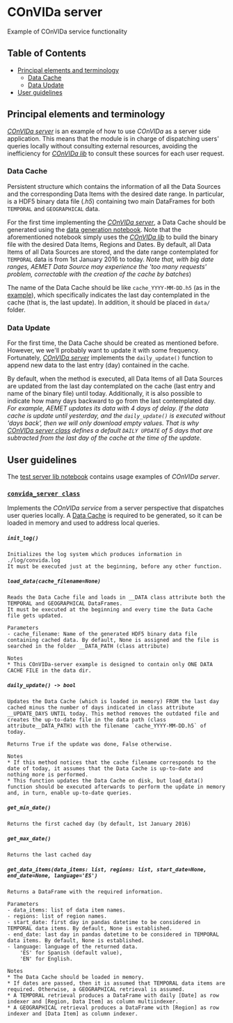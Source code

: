 # COnVIDa server
Example of COnVIDa service functionality

## Table of Contents

* [Principal elements and terminology](#principal-elements-and-terminology)
    * [Data Cache](#Data-Cache)
    * [Data Update](#Data-Update)
* [User guidelines](#user-guidelines)

## Principal elements and terminology
 
[_COnVIDa server_](https://github.com/CyberDataLab/COnVIDa-lib/blob/master/server/convida_server.py) is an example of how to use _COnVIDa_ as a server side application. This means that the module is in charge of dispatching users' queries locally without consulting external resources, avoiding the inefficiency for [_COnVIDa lib_](https://github.com/CyberDataLab/COnVIDa-lib/tree/master/lib) to consult these sources for each user request.

### Data Cache
Persistent structure which contains the information of all the Data Sources and the corresponding Data Items with the desired date range. In particular, is a HDF5 binary data file (_.h5_) containing two main DataFrames for both `TEMPORAL`  and `GEOGRAPHICAL` data.

For the first time implementing the [_COnVIDa server_](https://github.com/CyberDataLab/COnVIDa-lib/blob/master/server/convida_server.py), a Data Cache should be generated using the [data generation notebook](https://github.com/CyberDataLab/COnVIDa-lib/blob/master/server/data_generation.ipynb). Note that the aforementioned notebook simply uses the [_COnVIDa lib_](https://github.com/CyberDataLab/COnVIDa-lib/tree/master/lib) to build the binary file with the desired Data Items, Regions and Dates. By default, all Data Items of all Data Sources are stored, and the date range contemplated for `TEMPORAL` data is from 1st January 2016 to today. _Note that, with big date ranges, _AEMET Data Source_ may experience the 'too many requests' problem, correctable with the creation of the cache by batches_)

The name of the Data Cache should be like `cache_YYYY-MM-DD.h5` (as in the [example](https://github.com/CyberDataLab/COnVIDa-lib/tree/master/server/data)), which specifically indicates the last day contemplated in the cache (that is, the last update). In addition, it should be placed in `data/` folder.

### Data Update
For the first time, the Data Cache should be created as mentioned before. However, we we'll probably want to update it with some frequency. Fortunately, [_COnVIDa server_](https://github.com/CyberDataLab/COnVIDa-lib/blob/master/server/convida_server.py) implements the `daily_update()` function to append new data to the last entry (day) contained in the cache. 

By default, when the method is executed, all Data Items of all Data Sources are updated from the last day contemplated on the cache (last entry and name of the binary file) until today. Additionally, it is also possible to indicate how many days backward to go from the last contemplated day. _For example, AEMET updates its data with 4 days of delay. If the data cache is update until yesterday, and the `daily_update()` is executed without 'days back', then we will only download empty values. That is why  [_COnVIDa server class_](https://github.com/CyberDataLab/COnVIDa-lib/blob/master/server/convida_server.py) defines a default `DAILY UPDATE` of 5 days that are subtracted from the last day of the cache at the time of the update_.


## User guidelines

The [test server lib notebook](https://github.com/CyberDataLab/COnVIDa-lib/blob/master/server/test_server_lib.ipynb) contains usage examples of _COnVIDa server_. 

### [`convida_server class`](https://github.com/CyberDataLab/COnVIDa-lib/blob/master/server/convida_server.py)
Implements the _COnVIDa service_ from a server perspective that dispatches user queries locally. A [Data Cache](#Data-Cache) is required to be generated, so it can be loaded in memory and used to address local queries.

##### `init_log()` 
    Initializes the log system which produces information in ./log/convida.log
    It must be executed just at the beginning, before any other function.

##### `load_data(cache_filename=None)` 
    Reads the Data Cache file and loads in __DATA class attribute both the TEMPORAL and GEOGRAPHICAL DataFrames. 
    It must be executed at the beginning and every time the Data Cache file gets updated.

    Parameters
    - cache_filename: Name of the generated HDF5 binary data file containing cached data. By default, None is assigned and the file is searched in the folder __DATA_PATH (class attribute)

    Notes
    * This COnVIDa-server example is designed to contain only ONE DATA CACHE FILE in the data dir.

##### `daily_update() -> bool` 
    Updates the Data Cache (which is loaded in memory) FROM the last day cached minus the number of days indicated in class attribute __UPDATE_DAYS UNTIL today. This method removes the outdated file and creates the up-to-date file in the data path (class attribute__DATA_PATH) with the filename `cache_YYYY-MM-DD.h5` of today.

    Returns True if the update was done, False otherwise.

    Notes
    * If this method notices that the cache filename corresponds to the date of today, it assumes that the Data Cache is up-to-date and nothing more is performed.
    * This function updates the Data Cache on disk, but load_data() function should be executed afterwards to perform the update in memory and, in turn, enable up-to-date queries. 

##### `get_min_date()`
    Returns the first cached day (by default, 1st January 2016)

##### `get_max_date()`
    Returns the last cached day

##### `get_data_items(data_items: list, regions: list, start_date=None, end_date=None, language='ES')`
    Returns a DataFrame with the required information. 

    Parameters
    - data_items: list of data item names.
    - regions: list of region names.
    - start_date: first day in pandas datetime to be considered in TEMPORAL data items. By default, None is established.
    - end_date: last day in pandas datetime to be considered in TEMPORAL data items. By default, None is established.
    - language: language of the returned data. 
        'ES' for Spanish (default value),
        'EN' for English.

    Notes
    * The Data Cache should be loaded in memory.
    * If dates are passed, then it is assumed that TEMPORAL data items are required. Otherwise, a GEOGRAPHICAL retrieval is assumed.
    * A TEMPORAL retrieval produces a DataFrame with daily [Date] as row indexer and [Region, Data Item] as column multiindexer.
    * A GEOGRAPHICAL retrieval produces a DataFrame with [Region] as row indexer and [Data Item] as column indexer.
